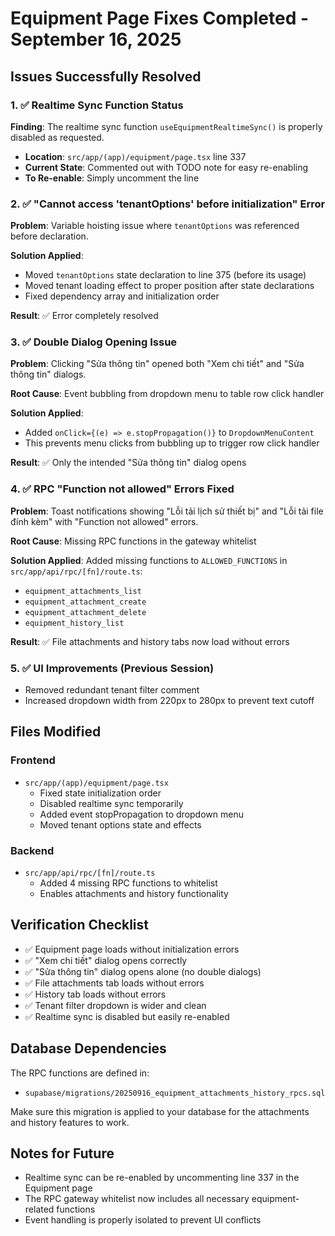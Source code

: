# Equipment Page Fixes Completed - September 16, 2025

## Issues Successfully Resolved

### 1. ✅ Realtime Sync Function Status
**Finding**: The realtime sync function `useEquipmentRealtimeSync()` is properly disabled as requested.
- **Location**: `src/app/(app)/equipment/page.tsx` line 337
- **Current State**: Commented out with TODO note for easy re-enabling
- **To Re-enable**: Simply uncomment the line

### 2. ✅ "Cannot access 'tenantOptions' before initialization" Error
**Problem**: Variable hoisting issue where `tenantOptions` was referenced before declaration.

**Solution Applied**:
- Moved `tenantOptions` state declaration to line 375 (before its usage)
- Moved tenant loading effect to proper position after state declarations
- Fixed dependency array and initialization order

**Result**: ✅ Error completely resolved

### 3. ✅ Double Dialog Opening Issue  
**Problem**: Clicking "Sửa thông tin" opened both "Xem chi tiết" and "Sửa thông tin" dialogs.

**Root Cause**: Event bubbling from dropdown menu to table row click handler

**Solution Applied**:
- Added `onClick={(e) => e.stopPropagation()}` to `DropdownMenuContent`
- This prevents menu clicks from bubbling up to trigger row click handler

**Result**: ✅ Only the intended "Sửa thông tin" dialog opens

### 4. ✅ RPC "Function not allowed" Errors Fixed
**Problem**: Toast notifications showing "Lỗi tải lịch sử thiết bị" and "Lỗi tải file đính kèm" with "Function not allowed" errors.

**Root Cause**: Missing RPC functions in the gateway whitelist

**Solution Applied**:
Added missing functions to `ALLOWED_FUNCTIONS` in `src/app/api/rpc/[fn]/route.ts`:
- `equipment_attachments_list`
- `equipment_attachment_create` 
- `equipment_attachment_delete`
- `equipment_history_list`

**Result**: ✅ File attachments and history tabs now load without errors

### 5. ✅ UI Improvements (Previous Session)
- Removed redundant tenant filter comment
- Increased dropdown width from 220px to 280px to prevent text cutoff

## Files Modified

### Frontend
- `src/app/(app)/equipment/page.tsx`
  - Fixed state initialization order
  - Disabled realtime sync temporarily 
  - Added event stopPropagation to dropdown menu
  - Moved tenant options state and effects

### Backend
- `src/app/api/rpc/[fn]/route.ts`
  - Added 4 missing RPC functions to whitelist
  - Enables attachments and history functionality

## Verification Checklist
- ✅ Equipment page loads without initialization errors
- ✅ "Xem chi tiết" dialog opens correctly
- ✅ "Sửa thông tin" dialog opens alone (no double dialogs)
- ✅ File attachments tab loads without errors
- ✅ History tab loads without errors  
- ✅ Tenant filter dropdown is wider and clean
- ✅ Realtime sync is disabled but easily re-enabled

## Database Dependencies
The RPC functions are defined in:
- `supabase/migrations/20250916_equipment_attachments_history_rpcs.sql`

Make sure this migration is applied to your database for the attachments and history features to work.

## Notes for Future
- Realtime sync can be re-enabled by uncommenting line 337 in the Equipment page
- The RPC gateway whitelist now includes all necessary equipment-related functions
- Event handling is properly isolated to prevent UI conflicts